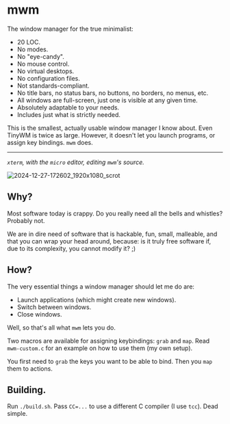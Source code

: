 # mwm

The window manager for the true minimalist:

- 20 LOC.
- No modes.
- No "eye-candy".
- No mouse control.
- No virtual desktops.
- No configuration files.
- Not standards-compliant.
- No title bars, no status bars, no buttons, no borders, no menus, etc.
- All windows are full-screen, just one is visible at any given time.
- Absolutely adaptable to your needs.
- Includes just what is strictly needed.

This is the smallest, actually usable window manager I know about. Even
TinyWM is twice as large. However, it doesn't let you launch programs, or
assign key bindings. `mwm` does.

---

_`xterm`, with the `micro` editor, editing `mwm`'s source._

![2024-12-27-172602_1920x1080_scrot](https://github.com/user-attachments/assets/a369645f-bb80-40fc-9658-0225583d8741)

## Why?

Most software today is crappy. Do you really need all the bells and whistles?
Probably not.

We are in dire need of software that is hackable, fun, small, malleable, and
that you can wrap your head around, because: is it truly free software if, due
to its complexity, you cannot modify it? ;)

## How?

The very essential things a window manager should let me do are:

- Launch applications (which might create new windows).
- Switch between windows.
- Close windows.

Well, so that's all what `mwm` lets you do.

Two macros are available for assigning keybindings: `grab` and `map`. Read
`mwm-custom.c` for an example on how to use them (my own setup).

You first need to `grab` the keys you want to be able to bind. Then you `map`
them to actions.

## Building.

Run `./build.sh`. Pass `CC=...` to use a different C compiler (I use `tcc`).
Dead simple.
